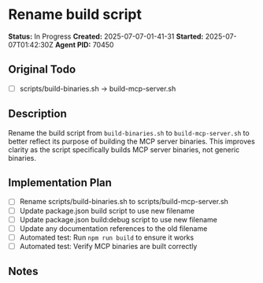 # Rename build script

**Status:** In Progress
**Created:** 2025-07-07-01-41-31
**Started:** 2025-07-07T01:42:30Z
**Agent PID:** 70450

## Original Todo
- [ ] scripts/build-binaries.sh -> build-mcp-server.sh

## Description
Rename the build script from `build-binaries.sh` to `build-mcp-server.sh` to better reflect its purpose of building the MCP server binaries. This improves clarity as the script specifically builds MCP server binaries, not generic binaries.

## Implementation Plan
- [ ] Rename scripts/build-binaries.sh to scripts/build-mcp-server.sh
- [ ] Update package.json build script to use new filename
- [ ] Update package.json build:debug script to use new filename  
- [ ] Update any documentation references to the old filename
- [ ] Automated test: Run `npm run build` to ensure it works
- [ ] Automated test: Verify MCP binaries are built correctly

## Notes